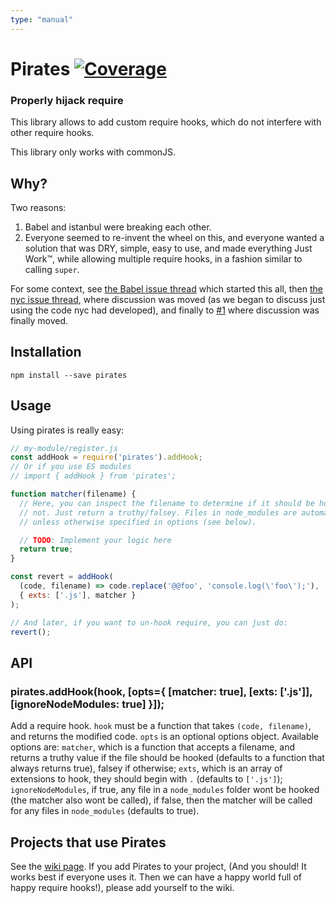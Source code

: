 ```yaml
---
type: "manual"
---
```


# Pirates [![Coverage][codecov-badge]][codecov-link]

### Properly hijack require

This library allows to add custom require hooks, which do not interfere with other require hooks.

This library only works with commonJS.

[codecov-badge]: https://img.shields.io/codecov/c/github/danez/pirates/master.svg?style=flat "codecov"
[codecov-link]: https://codecov.io/gh/danez/pirates "codecov"

## Why?

Two reasons:
1. Babel and istanbul were breaking each other.
2. Everyone seemed to re-invent the wheel on this, and everyone wanted a solution that was DRY, simple, easy to use,
and made everything Just Work™, while allowing multiple require hooks, in a fashion similar to calling `super`.

For some context, see [the Babel issue thread][] which started this all, then [the nyc issue thread][], where
discussion was moved (as we began to discuss just using the code nyc had developed), and finally to [#1][issue-1]
where discussion was finally moved.

[the Babel issue thread]: https://github.com/babel/babel/pull/3062 "Babel Issue Thread"
[the nyc issue thread]: https://github.com/bcoe/nyc/issues/70 "NYC Issue Thread"
[issue-1]: https://github.com/danez/pirates/issues/1 "Issue #1"

## Installation

    npm install --save pirates

## Usage

Using pirates is really easy:
```javascript
// my-module/register.js
const addHook = require('pirates').addHook;
// Or if you use ES modules
// import { addHook } from 'pirates';

function matcher(filename) {
  // Here, you can inspect the filename to determine if it should be hooked or
  // not. Just return a truthy/falsey. Files in node_modules are automatically ignored,
  // unless otherwise specified in options (see below).

  // TODO: Implement your logic here
  return true;
}

const revert = addHook(
  (code, filename) => code.replace('@@foo', 'console.log(\'foo\');'),
  { exts: ['.js'], matcher }
);

// And later, if you want to un-hook require, you can just do:
revert();
```

## API

### pirates.addHook(hook, [opts={ [matcher: true], [exts: ['.js']], [ignoreNodeModules: true] }]);
Add a require hook. `hook` must be a function that takes `(code, filename)`, and returns the modified code. `opts` is
an optional options object. Available options are: `matcher`, which is a function that accepts a filename, and
returns a truthy value if the file should be hooked (defaults to a function that always returns true), falsey if
otherwise; `exts`, which is an array of extensions to hook, they should begin with `.` (defaults to `['.js']`);
`ignoreNodeModules`, if true, any file in a `node_modules` folder wont be hooked (the matcher also wont be called),
if false, then the matcher will be called for any files in `node_modules` (defaults to true).


## Projects that use Pirates

See the [wiki page](https://github.com/danez/pirates/wiki/Projects-using-Pirates). If you add Pirates to your project,
(And you should! It works best if everyone uses it. Then we can have a happy world full of happy require hooks!), please
add yourself to the wiki.

